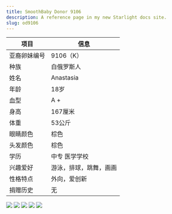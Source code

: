 ```yaml
---
title: SmoothBaby Donor 9106
description: A reference page in my new Starlight docs site.
slug: od9106
---
```


| 项目 | 信息 |
| --- | --- |
| 亚裔卵妹编号 | 9106（K） |
| 种族 | 白俄罗斯人 |
| 姓名 | Anastasia  |
| 年龄 | 18岁 |
| 血型 | A + |
| 身高 | 167厘米 |
| 体重 | 53公斤 |
| 眼睛颜色 | 棕色 |
| 头发颜色 | 棕色 |
| 学历 | 中专 医学学校 |
| 兴趣爱好 | 游泳，排球，跳舞，画画 |
| 性格特点 | 外向，爱创新 |
| 捐赠历史 | 无 |



![](media/9106-1.jpg)
![](media/9106-2.jpg)
![](media/9106-3.jpg)
![](media/9106-4.jpg)
![](media/9106-5.jpg)